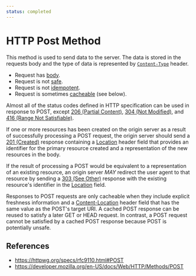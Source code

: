 ```yaml
---
status: completed
---
```


# HTTP Post Method

This method is used to send data to the server. The data is stored in the requests body and the type of data is represented by [`Content-Type`](/http/field/content-type) header.

- Request has [body](/http/body).
- Request is not [safe](/http/method-property/safe).
- Request is not [idempotent](http/method-property/idempotent).
- Request is sometimes [cacheable](/http/method-property/cacheable) (see below).

Almost all of the status codes defined in HTTP specification can be used in response to POST, except [206 (Partial Content)](206.md), [304 (Not Modified)](304.md), and [416 (Range Not Satisfiable)](416.md).

If one or more resources has been created on the origin server as a result of successfully processing a POST request, the origin server should send a [201 (Created)](201.md) response containing a [Location](/http/field/location) header field that provides an identifier for the primary resource created and a representation of the new resources in the body.

If the result of processing a POST would be equivalent to a representation of an existing resource, an origin server _MAY_ redirect the user agent to that resource by sending a [303 (See Other)](303.md) response with the existing resource's identifier in the [Location](/http/field/location) field.

Responses to POST requests are only cacheable when they include explicit freshness information and a [Content-Location](/http/field/content-location) header field that has the same value as the POST's target URI. A cached POST response can be reused to satisfy a later GET or HEAD request. In contrast, a POST request cannot be satisfied by a cached POST response because POST is potentially unsafe.

## References

- https://httpwg.org/specs/rfc9110.html#POST
- https://developer.mozilla.org/en-US/docs/Web/HTTP/Methods/POST

